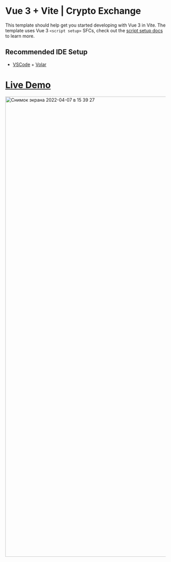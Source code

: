 # Vue 3 + Vite | Crypto Exchange

This template should help get you started developing with Vue 3 in Vite. The template uses Vue 3 `<script setup>` SFCs, check out the [script setup docs](https://v3.vuejs.org/api/sfc-script-setup.html#sfc-script-setup) to learn more.

## Recommended IDE Setup

- [VSCode](https://code.visualstudio.com/) + [Volar](https://marketplace.visualstudio.com/items?itemName=johnsoncodehk.volar)

# [Live Demo](https://peppy-gumdrop-53b538.netlify.app)

<img width="1440" alt="Снимок экрана 2022-04-07 в 15 39 27" src="https://user-images.githubusercontent.com/79694559/162212430-824570b6-e4cb-4dd7-bcfe-ab71caab686f.png">
